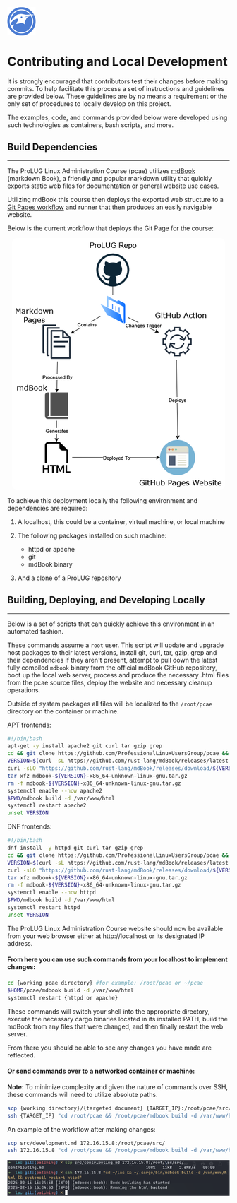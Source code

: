 <div class="flex-container">
        <img src="https://github.com/ProfessionalLinuxUsersGroup/img/blob/main/Assets/Logos/ProLUG_Round_Transparent_LOGO.png?raw=true" width="64" height="64"></img>
    <p>
        <h1>Contributing and Local Development</h1>
    </p>
</div>

It is strongly encouraged that contributors test their changes before making
commits. To help facilitate this process a set of instructions and guidelines
are provided below. These guidelines are by no means a requirement or the only
set of procedures to locally develop on this project.

The examples, code, and commands provided below were developed using such
technologies as containers, bash scripts, and more.

## Build Dependencies

---

The ProLUG Linux Administration Course (pcae) utilizes [mdBook](https://github.com/rust-lang/mdBook)
(markdown Book), a friendly and popular markdown utility that quickly exports static web files for
documentation or general website use cases.

Utilizing mdBook this course then deploys the exported web structure to a
[Git Pages workflow](https://docs.github.com/en/pages/getting-started-with-github-pages/using-custom-workflows-with-github-pages) and runner that then produces an easily navigable website.

Below is the current workflow that deploys the Git Page for the course:

<div style="text-align: center;">

<img src="./assets/images/workflow.png" style="border-radius:2%"></img>

</div>

To achieve this deployment locally the following environment and dependencies are
required:

1. A localhost, this could be a container, virtual machine, or local machine
2. The following packages installed on such machine:

   - httpd or apache
   - git
   - mdBook binary

3. And a clone of a ProLUG repository

## Building, Deploying, and Developing Locally

---

Below is a set of scripts that can quickly achieve this environment in an automated fashion.

These commands assume a `root` user. This script will update and upgrade host packages to
their latest versions, install git, curl, tar, gzip, grep and their dependencies if they aren't present,
attempt to pull down the latest fully compiled `mdbook` binary from the official mdBook GitHub repository, boot
up the local web server, process and produce the necessary .html files from the pcae source files, deploy
the website and necessary cleanup operations.

Outside of system packages all files will be localized to the `/root/pcae` directory on the container or machine.

APT frontends:

```bash
#!/bin/bash
apt-get -y install apache2 git curl tar gzip grep
cd && git clone https://github.com/ProfessionalLinuxUsersGroup/pcae && cd $HOME/pcae
VERSION=$(curl -sL https://github.com/rust-lang/mdBook/releases/latest | grep -Po -m 1 'v(?:\d\.){2}\d+')
curl -sLO "https://github.com/rust-lang/mdBook/releases/download/${VERSION}/mdbook-${VERSION}-x86_64-unknown-linux-gnu.tar.gz"
tar xfz mdbook-${VERSION}-x86_64-unknown-linux-gnu.tar.gz
rm -f mdbook-${VERSION}-x86_64-unknown-linux-gnu.tar.gz
systemctl enable --now apache2
$PWD/mdbook build -d /var/www/html
systemctl restart apache2
unset VERSION
```

DNF frontends:

```bash
#!/bin/bash
dnf install -y httpd git curl tar gzip grep
cd && git clone https://github.com/ProfessionalLinuxUsersGroup/pcae && cd $HOME/pcae
VERSION=$(curl -sL https://github.com/rust-lang/mdBook/releases/latest | grep -Po -m 1 'v(?:\d\.){2}\d+')
curl -sLO "https://github.com/rust-lang/mdBook/releases/download/${VERSION}/mdbook-${VERSION}-x86_64-unknown-linux-gnu.tar.gz"
tar xfz mdbook-${VERSION}-x86_64-unknown-linux-gnu.tar.gz
rm -f mdbook-${VERSION}-x86_64-unknown-linux-gnu.tar.gz
systemctl enable --now httpd
$PWD/mdbook build -d /var/www/html
systemctl restart httpd
unset VERSION
```

The ProLUG Linux Administration Course website should now be available from your
web browser either at http://localhost or its designated IP address.

#### From here you can use such commands from your localhost to implement changes:

```bash
cd {working pcae directory} #for example: /root/pcae or ~/pcae
$HOME/pcae/mdbook build -d /var/www/html
systemctl restart {httpd or apache}
```

These commands will switch your shell into the appropriate directory, execute
the necessary cargo binaries located in its installed PATH, build the mdBook
from any files that were changed, and then finally restart the web server.

From there you should be able to see any changes you have made are reflected.

#### Or send commands over to a networked container or machine:

**Note:** To minimize complexity and given the nature of commands over SSH,
these commands will need to utilize absolute paths.

```bash
scp {working directory}/{targeted document} {TARGET_IP}:/root/pcae/src/{targeted document}
ssh {TARGET_IP} "cd /root/pcae && /root/pcae/mdbook build -d /var/www/html && systemctl restart httpd"
```

An example of the workflow after making changes:

```bash
scp src/development.md 172.16.15.8:/root/pcae/src/
ssh 172.16.15.8 "cd /root/pcae && /root/pcae/mdbook build -d /var/www/html && systemctl restart httpd"
```

<img src="./assets/images/flow.png"></img>
